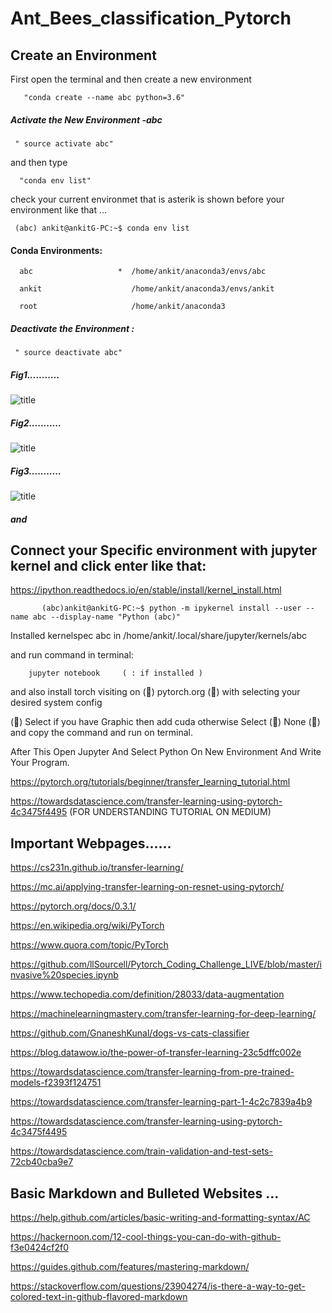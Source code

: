 # Ant_Bees_classification_Pytorch

 ## Create an Environment
 

First open the terminal and then create a new environment


       "conda create --name abc python=3.6"


##### Activate the New Environment -abc


     " source activate abc"


 and then type 


      "conda env list"


 check your current environmet that is  asterik is shown before your environment like that ...


     (abc) ankit@ankitG-PC:~$ conda env list


   #### Conda Environments:


      abc                   *  /home/ankit/anaconda3/envs/abc
 
      ankit                    /home/ankit/anaconda3/envs/ankit
 
      root                     /home/ankit/anaconda3


##### Deactivate the Environment :


     " source deactivate abc"


##### Fig1...........


 ![title](https://github.com/ankitAMD/1Ant_Bees_classification_Pytorch/blob/master/environment1.png)


##### Fig2...........


 ![title](https://github.com/ankitAMD/1Ant_Bees_classification_Pytorch/blob/master/environment2.png)


##### Fig3...........


 ![title](https://github.com/ankitAMD/1Ant_Bees_classification_Pytorch/blob/master/environment3.png)



##### and 


##  Connect your Specific environment with jupyter kernel and click enter like that:


https://ipython.readthedocs.io/en/stable/install/kernel_install.html
 

           (abc)ankit@ankitG-PC:~$ python -m ipykernel install --user --name abc --display-name "Python (abc)"
           

Installed kernelspec abc in /home/ankit/.local/share/jupyter/kernels/abc

and run command in terminal:
           
           
        jupyter notebook     ( : if installed )



and also install  torch  visiting on (&#x1F34E;) pytorch.org  (&#x1F34E;) with selecting your desired system config

(&#x1F34F;) Select if you have Graphic then add cuda otherwise Select (&#x1F534;) None  (&#x1F534;) and copy the command and run on terminal.


After This Open Jupyter And Select Python On New Environment And Write Your Program.


https://pytorch.org/tutorials/beginner/transfer_learning_tutorial.html


https://towardsdatascience.com/transfer-learning-using-pytorch-4c3475f4495       (FOR UNDERSTANDING TUTORIAL ON MEDIUM)



## Important Webpages......


https://cs231n.github.io/transfer-learning/

https://mc.ai/applying-transfer-learning-on-resnet-using-pytorch/

https://pytorch.org/docs/0.3.1/

https://en.wikipedia.org/wiki/PyTorch

https://www.quora.com/topic/PyTorch

https://github.com/llSourcell/Pytorch_Coding_Challenge_LIVE/blob/master/invasive%20species.ipynb

https://www.techopedia.com/definition/28033/data-augmentation

https://machinelearningmastery.com/transfer-learning-for-deep-learning/

https://github.com/GnaneshKunal/dogs-vs-cats-classifier

https://blog.datawow.io/the-power-of-transfer-learning-23c5dffc002e

https://towardsdatascience.com/transfer-learning-from-pre-trained-models-f2393f124751

https://towardsdatascience.com/transfer-learning-part-1-4c2c7839a4b9

https://towardsdatascience.com/transfer-learning-using-pytorch-4c3475f4495

https://towardsdatascience.com/train-validation-and-test-sets-72cb40cba9e7



## Basic Markdown and Bulleted Websites ...


https://help.github.com/articles/basic-writing-and-formatting-syntax/AC

https://hackernoon.com/12-cool-things-you-can-do-with-github-f3e0424cf2f0

https://guides.github.com/features/mastering-markdown/

https://stackoverflow.com/questions/23904274/is-there-a-way-to-get-colored-text-in-github-flavored-markdown

